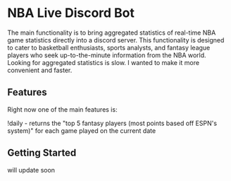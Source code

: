 # NBA Live Discord Bot

The main functionality is to bring aggregated statistics of real-time NBA game statistics directly into a discord server. 
This functionality is designed to cater to basketball enthusiasts, sports analysts, and fantasy league players who seek up-to-the-minute information from the NBA world. Looking for aggregated statistics is slow. I wanted to make it more convenient and faster.

## Features

Right now one of the main features is:

!daily - returns the "top 5 fantasy players (most points based off ESPN's system)"  for each game played on the current date


## Getting Started

will update soon

